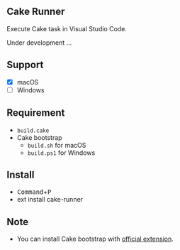 ## Cake Runner

Execute Cake task in Visual Studio Code.

Under development ...

## Support

- [x] macOS
- [ ] Windows

## Requirement

- `build.cake`
- Cake bootstrap 
  - `build.sh` for macOS
  - `build.ps1` for Windows

## Install

- <kbd>Command</kbd>+<kbd>P</kbd>
- ext install cake-runner

## Note

- You can install Cake bootstrap with [official extension](https://marketplace.visualstudio.com/items?itemName=cake-build.cake-vscode).